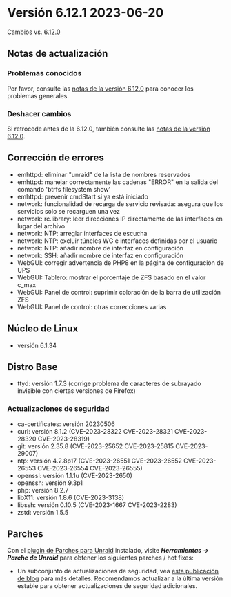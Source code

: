# Versión 6.12.1 2023-06-20

Cambios vs. [6.12.0](6.12.0.md)

## Notas de actualización

### Problemas conocidos

Por favor, consulte las [notas de la versión 6.12.0](6.12.0.md#known-issues) para conocer los problemas generales.

### Deshacer cambios

Si retrocede antes de la 6.12.0, también consulte las [notas de la versión 6.12.0](6.12.0.md#rolling-back).

## Corrección de errores

- emhttpd: eliminar "unraid" de la lista de nombres reservados
- emhttpd: manejar correctamente las cadenas "ERROR" en la salida del comando 'btrfs filesystem show'
- emhttpd: prevenir cmdStart si ya está iniciado
- network: funcionalidad de recarga de servicio revisada: asegura que los servicios solo se recarguen una vez
- network: rc.library: leer direcciones IP directamente de las interfaces en lugar del archivo
- network: NTP: arreglar interfaces de escucha
- network: NTP: excluir túneles WG e interfaces definidas por el usuario
- network: NTP: añadir nombre de interfaz en configuración
- network: SSH: añadir nombre de interfaz en configuración
- WebGUI: corregir advertencia de PHP8 en la página de configuración de UPS
- WebGUI: Tablero: mostrar el porcentaje de ZFS basado en el valor c\_max
- WebGUI: Panel de control: suprimir coloración de la barra de utilización ZFS
- WebGUI: Panel de control: otras correcciones varias

## Núcleo de Linux

- versión 6.1.34

## Distro Base

- ttyd: versión 1.7.3 (corrige problema de caracteres de subrayado invisible con ciertas versiones de Firefox)

### Actualizaciones de seguridad

- ca-certificates: versión 20230506
- curl: versión 8.1.2 (CVE-2023-28322 CVE-2023-28321 CVE-2023-28320 CVE-2023-28319)
- git: versión 2.35.8 (CVE-2023-25652 CVE-2023-25815 CVE-2023-29007)
- ntp: versión 4.2.8p17 (CVE-2023-26551 CVE-2023-26552 CVE-2023-26553 CVE-2023-26554 CVE-2023-26555)
- openssl: versión 1.1.1u (CVE-2023-2650)
- openssh: versión 9.3p1
- php: versión 8.2.7
- libX11: versión 1.8.6 (CVE-2023-3138)
- libssh: versión 0.10.5 (CVE-2023-1667 CVE-2023-2283)
- zstd: versión 1.5.5

## Parches

Con el [plugin de Parches para Unraid](https://forums.unraid.net/topic/185560-unraid-patch-plugin/) instalado, visite ***Herramientas → Parche de Unraid*** para obtener los siguientes parches / hot fixes:

- Un subconjunto de actualizaciones de seguridad, vea [esta publicación de blog](https://unraid.net/blog/cvd) para más detalles. Recomendamos actualizar a la última versión estable para obtener actualizaciones de seguridad adicionales.
